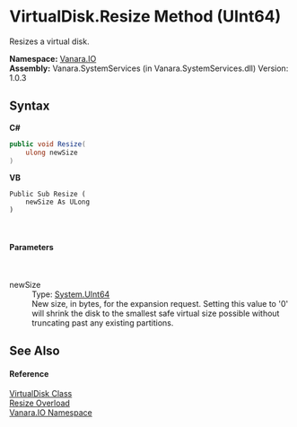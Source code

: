 # VirtualDisk.Resize Method (UInt64)
 

Resizes a virtual disk.

**Namespace:**&nbsp;<a href="d3362b0a-0ff5-4e50-dbee-d2c8d2fbae9f">Vanara.IO</a><br />**Assembly:**&nbsp;Vanara.SystemServices (in Vanara.SystemServices.dll) Version: 1.0.3

## Syntax

**C#**<br />
``` C#
public void Resize(
	ulong newSize
)
```

**VB**<br />
``` VB
Public Sub Resize ( 
	newSize As ULong
)
```

<br />

#### Parameters
&nbsp;<dl><dt>newSize</dt><dd>Type: <a href="http://msdn2.microsoft.com/en-us/library/06cf7918" target="_blank">System.UInt64</a><br />New size, in bytes, for the expansion request. Setting this value to '0' will shrink the disk to the smallest safe virtual size possible without truncating past any existing partitions.</dd></dl>

## See Also


#### Reference
<a href="14596a99-aae8-0fef-6be2-950bbcd08026">VirtualDisk Class</a><br /><a href="34258aca-c0a2-b3d0-a0b1-59a764dc04ba">Resize Overload</a><br /><a href="d3362b0a-0ff5-4e50-dbee-d2c8d2fbae9f">Vanara.IO Namespace</a><br />